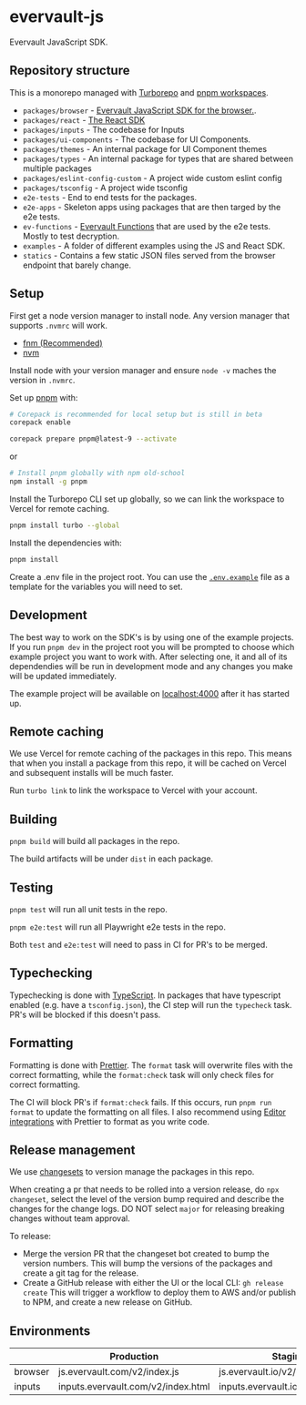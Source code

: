 # evervault-js

Evervault JavaScript SDK.

## Repository structure

This is a monorepo managed with [Turborepo](https://turbo.fyi/) and [pnpm workspaces](https://pnpm.io/workspaces).

- `packages/browser` - [Evervault JavaScript SDK for the browser.](https://docs.evervault.com/sdks/javascript).
- `packages/react` - [The React SDK](https://docs.evervault.com/sdks/react)
- `packages/inputs` - The codebase for Inputs
- `packages/ui-components` - The codebase for UI Components.
- `packages/themes` - An internal package for UI Component themes
- `packages/types` - An internal package for types that are shared between multiple packages
- `packages/eslint-config-custom` - A project wide custom eslint config
- `packages/tsconfig` - A project wide tsconfig
- `e2e-tests` - End to end tests for the packages.
- `e2e-apps` - Skeleton apps using packages that are then targed by the e2e tests.
- `ev-functions` - [Evervault Functions](https://docs.evervault.com/products/functions) that are used by the e2e tests. Mostly to test decryption.
- `examples` - A folder of different examples using the JS and React SDK.
- `statics` - Contains a few static JSON files served from the browser endpoint that barely change.

## Setup

First get a node version manager to install node. Any version manager that supports `.nvmrc` will work.

- [fnm (Recommended)](https://github.com/Schniz/fnm)
- [nvm](https://github.com/nvm-sh/nvm)

Install node with your version manager and ensure `node -v` maches the version in `.nvmrc`.

Set up [pnpm](https://pnpm.io/) with:

```bash
# Corepack is recommended for local setup but is still in beta
corepack enable

corepack prepare pnpm@latest-9 --activate
```

or

```bash
# Install pnpm globally with npm old-school
npm install -g pnpm
```

Install the Turborepo CLI set up globally, so we can link the workspace to Vercel for remote caching.

```bash
pnpm install turbo --global
```

Install the dependencies with:

```bash
pnpm install
```

Create a .env file in the project root. You can use the [`.env.example`](.env.example) file as a template for the variables you will need to set.

## Development

The best way to work on the SDK's is by using one of the example projects. If you run `pnpm dev` in the project root you will be prompted to choose which example project you want to work with. After selecting one, it and all of its dependendies will be run in development mode and any changes you make will be updated immediately.

The example project will be available on [localhost:4000](https://localhost:4000) after it has started up.

## Remote caching

We use Vercel for remote caching of the packages in this repo. This means that when you install a package from this repo, it will be cached on Vercel and subsequent installs will be much faster.

Run `turbo link` to link the workspace to Vercel with your account.

## Building

`pnpm build` will build all packages in the repo.

The build artifacts will be under `dist` in each package.

## Testing

`pnpm test` will run all unit tests in the repo.

`pnpm e2e:test` will run all Playwright e2e tests in the repo.

Both `test` and `e2e:test` will need to pass in CI for PR's to be merged.

## Typechecking

Typechecking is done with [TypeScript](https://www.typescriptlang.org/). In packages that have typescript enabled (e.g. have a `tsconfig.json`), the CI step will run the `typecheck` task. PR's will be blocked if this doesn't pass.

## Formatting

Formatting is done with [Prettier](https://prettier.io). The `format` task will overwrite files with the correct formatting, while the `format:check` task will only check files for correct formatting.

The CI will block PR's if `format:check` fails. If this occurs, run `pnpm run format` to update the formatting on all files. I also recommend using [Editor integrations](https://prettier.io/docs/en/editors.html) with Prettier to format as you write code.

## Release management

We use [changesets](https://github.com/changesets/changesets) to version manage the packages in this repo.

When creating a pr that needs to be rolled into a version release, do `npx changeset`, select the level of the version bump required and describe the changes for the change logs. DO NOT select `major` for releasing breaking changes without team approval.

To release:

- Merge the version PR that the changeset bot created to bump the version numbers.
  This will bump the versions of the packages and create a git tag for the release.
- Create a GitHub release with either the UI or the local CLI: `gh release create`
  This will trigger a workflow to deploy them to AWS and/or publish to NPM, and create a new release on GitHub.

## Environments

|         | Production                         | Staging                           |
| ------- | ---------------------------------- | --------------------------------- |
| browser | js.evervault.com/v2/index.js       | js.evervault.io/v2/index.js       |
| inputs  | inputs.evervault.com/v2/index.html | inputs.evervault.io/v2/index.html |
